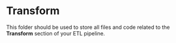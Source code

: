 # Transform

This folder should be used to store all files and code related to the **Transform** section of your ETL pipeline.